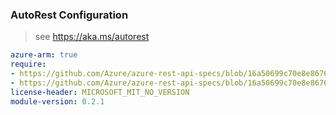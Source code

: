 ### AutoRest Configuration

> see https://aka.ms/autorest

``` yaml
azure-arm: true
require:
- https://github.com/Azure/azure-rest-api-specs/blob/16a50699c70e8e86765dd46b84a9185067debfa7/specification/resourcemover/resource-manager/readme.md
- https://github.com/Azure/azure-rest-api-specs/blob/16a50699c70e8e86765dd46b84a9185067debfa7/specification/resourcemover/resource-manager/readme.go.md
license-header: MICROSOFT_MIT_NO_VERSION
module-version: 0.2.1

```